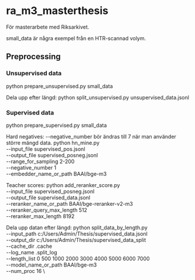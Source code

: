 # ra_m3_masterthesis
För masterarbete med Riksarkivet.

small_data är några exempel från en HTR-scannad volym. 

## Preprocessing
### Unsupervised data
python prepare_unsupervised.py small_data

Dela upp efter längd:
python split_unsupervised.py unsupervised_data.jsonl

### Supervised data
python prepare_supervised.py small_data

Hard negatives:
--negative_number bör ändras till 7 när man använder större mängd data.
python hn_mine.py \
--input_file supervised_pos.jsonl \
--output_file supervised_posneg.jsonl \
--range_for_sampling 2-200 \
--negative_number 1 \
--embedder_name_or_path BAAI/bge-m3

Teacher scores:
python add_reranker_score.py \
--input_file supervised_posneg.jsonl \
--output_file supervised_data.jsonl \
--reranker_name_or_path BAAI/bge-reranker-v2-m3 \
--reranker_query_max_length 512 \
--reranker_max_length 8192

Dela upp datan efter längd:
python split_data_by_length.py \
--input_path c:/Users/Admin/Thesis/supervised_data.jsonl \
--output_dir c:/Users/Admin/Thesis/supervised_data_split \
--cache_dir .cache \
--log_name .split_log \
--length_list 0 500 1000 2000 3000 4000 5000 6000 7000 \
--model_name_or_path BAAI/bge-m3 \
--num_proc 16 \
